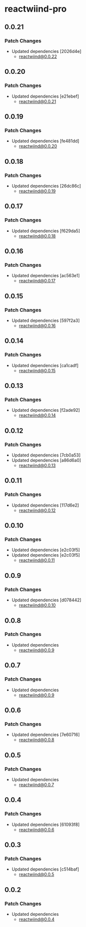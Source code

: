 # reactwiind-pro

## 0.0.21

### Patch Changes

- Updated dependencies [2026d4e]
  - reactwiind@0.0.22

## 0.0.20

### Patch Changes

- Updated dependencies [e21ebef]
  - reactwiind@0.0.21

## 0.0.19

### Patch Changes

- Updated dependencies [fe481dd]
  - reactwiind@0.0.20

## 0.0.18

### Patch Changes

- Updated dependencies [26dc86c]
  - reactwiind@0.0.19

## 0.0.17

### Patch Changes

- Updated dependencies [f629da5]
  - reactwiind@0.0.18

## 0.0.16

### Patch Changes

- Updated dependencies [ac563e1]
  - reactwiind@0.0.17

## 0.0.15

### Patch Changes

- Updated dependencies [597f2a3]
  - reactwiind@0.0.16

## 0.0.14

### Patch Changes

- Updated dependencies [ca1cadf]
  - reactwiind@0.0.15

## 0.0.13

### Patch Changes

- Updated dependencies [f2ade92]
  - reactwiind@0.0.14

## 0.0.12

### Patch Changes

- Updated dependencies [7cb0a53]
- Updated dependencies [a86d6a0]
  - reactwiind@0.0.13

## 0.0.11

### Patch Changes

- Updated dependencies [117d6e2]
  - reactwiind@0.0.12

## 0.0.10

### Patch Changes

- Updated dependencies [e2c03f5]
- Updated dependencies [e2c03f5]
  - reactwiind@0.0.11

## 0.0.9

### Patch Changes

- Updated dependencies [d078442]
  - reactwiind@0.0.10

## 0.0.8

### Patch Changes

- Updated dependencies
  - reactwiind@0.0.9

## 0.0.7

### Patch Changes

- Updated dependencies
  - reactwiind@0.0.9

## 0.0.6

### Patch Changes

- Updated dependencies [7e60716]
  - reactwiind@0.0.8

## 0.0.5

### Patch Changes

- Updated dependencies
  - reactwiind@0.0.7

## 0.0.4

### Patch Changes

- Updated dependencies [61093f8]
  - reactwiind@0.0.6

## 0.0.3

### Patch Changes

- Updated dependencies [c514baf]
  - reactwiind@0.0.5

## 0.0.2

### Patch Changes

- Updated dependencies
  - reactwiind@0.0.4

